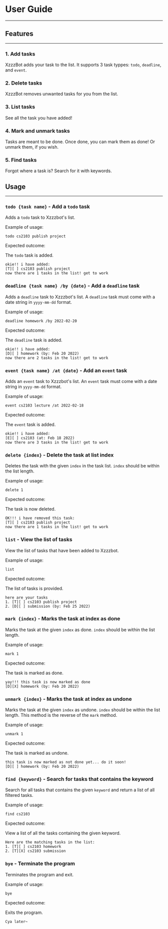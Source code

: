 # User Guide
-- --

## Features 
-- --
### 1. Add tasks

XzzzBot adds your task to the list. It supports 3 task typpes: 
`todo`, `deadline`, and `event`.

### 2. Delete tasks

XzzzBot removes unwanted tasks for you from the list.

### 3. List tasks

See all the task you have added!

### 4. Mark and unmark tasks

Tasks are meant to be done. Once done, you can mark them as done! 
Or unmark them, if you wish.

### 5. Find tasks

Forgot where a task is? Search for it with keywords.

## Usage
-- --
### `todo {task name}` - Add a `todo` task

Adds a `todo` task to Xzzzbot's list.

Example of usage: 

`todo cs2103 publish project`

Expected outcome:

The `todo` task is added.

```
okie!! i have added:
[T][ ] cs2103 publish project
now there are 1 tasks in the list! get to work
```

### `deadline {task name} /by {date}` - Add a `deadline` task

Adds a `deadline` task to Xzzzbot's list.
A `deadline` task must come with a date string in `yyyy-mm-dd` format.

Example of usage:

`deadline homework /by 2022-02-20`

Expected outcome:

The `deadline` task is added.

```
okie!! i have added:
[D][ ] homework (by: Feb 20 2022)
now there are 2 tasks in the list! get to work
```

### `event {task name} /at {date}` - Add an `event` task

Adds an `event` task to Xzzzbot's list.
An `event` task must come with a date string in `yyyy-mm-dd` format.

Example of usage:

`event cs2103 lecture /at 2022-02-18`

Expected outcome:

The `event` task is added.

```
okie!! i have added:
[E][ ] cs2103 (at: Feb 18 2022)
now there are 3 tasks in the list! get to work
```

### `delete {index}` - Delete the task at list index

Deletes the task with the given `index` in the task list. 
`index` should be within the list length.

Example of usage:

`delete 1`

Expected outcome:

The task is now deleted.

```
OK!!! i have removed this task:
[T][ ] cs2103 publish project
now there are 1 tasks in the list! get to work
```

### `list` - View the list of tasks

View the list of tasks that have been added to Xzzzbot.

Example of usage:

`list`

Expected outcome:

The list of tasks is provided.

```
here are your tasks
1. [T][ ] cs2103 publish project
2. [D][ ] submission (by: Feb 25 2022)
```

### `mark {index}` - Marks the task at index as done

Marks the task at the given `index` as done.
`index` should be within the list length.

Example of usage:

`mark 1`

Expected outcome:

The task is marked as done.

```
yay!!! this task is now marked as done
[D][X] homework (by: Feb 20 2022)
```

### `unmark {index}` - Marks the task at index as undone

Marks the task at the given `index` as undone.
`index` should be within the list length.
This method is the reverse of the `mark` method.

Example of usage:

`unmark 1`

Expected outcome:

The task is marked as undone.

```
this task is now marked as not done yet... do it soon!
[D][ ] homework (by: Feb 20 2022)
```

### `find {keyword}` - Search for tasks that contains the keyword

Search for all tasks that contains the given `keyword` and return a list
of all filtered tasks.

Example of usage:

`find cs2103`

Expected outcome:

View a list of all the tasks containing the given keyword.

```
Here are the matching tasks in the list:
1. [T][ ] cs2103 homework
2. [T][X] cs2103 submission
```

### `bye` - Terminate the program

Terminates the program and exit.

Example of usage:

`bye`

Expected outcome:

Exits the program.

```
Cya later~
```
